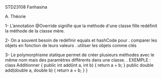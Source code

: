 STD23108 Fanhasina

A. Théorie

1- L’annotation @Override signifie que la méthode d'une classe fille redéfinit la méthode de la classe mère.

2- On a souvent besoin de redéfinir equals et hashCode pour
  . comparer les objets en fonction de leurs valeurs
  . utiliser les objets comme clés

3- Le polymorphisme statique permet de créer plusieurs méthodes avec le même nom mais des paramètres différents dans une classe.
  . EXEMPLE :
    class Additionner {
      public int add(int a, int b) {
        return a + b;
      }
      public double add(double a, double b) {
        return a + b;
      }
    }
